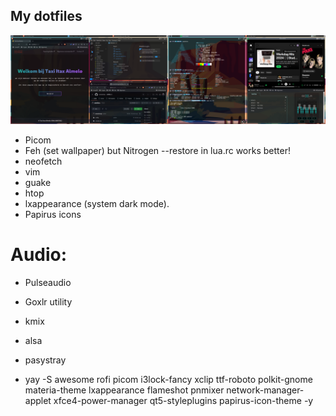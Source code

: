 ## My dotfiles

![Banner](screenshot.png)

- Picom
- Feh (set wallpaper) but Nitrogen --restore in lua.rc works better!
- neofetch
- vim
- guake
- htop
- lxappearance (system dark mode).
- Papirus icons

# Audio:
- Pulseaudio
- Goxlr utility
- kmix
- alsa
- pasystray

- yay -S awesome rofi picom i3lock-fancy xclip ttf-roboto polkit-gnome materia-theme lxappearance flameshot pnmixer network-manager-applet xfce4-power-manager qt5-styleplugins papirus-icon-theme -y
